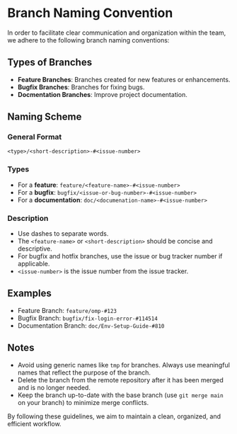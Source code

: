 # Branch Naming Convention

In order to facilitate clear communication and organization within the team, we adhere to the following branch naming conventions:

## Types of Branches

- **Feature Branches**: Branches created for new features or enhancements.
- **Bugfix Branches**: Branches for fixing bugs.
- **Docmentation Branches**: Improve project documentation.

## Naming Scheme

### General Format

`<type>/<short-description>-#<issue-number>`

### Types

- For a **feature**: `feature/<feature-name>-#<issue-number>`
- For a **bugfix**: `bugfix/<issue-or-bug-number>-#<issue-number>`
- For a **documentation**: `doc/<documenation-name>-#<issue-number>`

### Description

- Use dashes to separate words.
- The `<feature-name>` or `<short-description>` should be concise and descriptive.
- For bugfix and hotfix branches, use the issue or bug tracker number if applicable.
- `<issue-number>` is the issue number from the issue tracker.

## Examples

- Feature Branch: `feature/omp-#123`
- Bugfix Branch: `bugfix/fix-login-error-#114514`
- Documentation Branch: `doc/Env-Setup-Guide-#810`

## Notes

- Avoid using generic names like `tmp` for branches. Always use meaningful names that reflect the purpose of the branch.
- Delete the branch from the remote repository after it has been merged and is no longer needed.
- Keep the branch up-to-date with the base branch (use `git merge main` on your branch) to minimize merge conflicts.

By following these guidelines, we aim to maintain a clean, organized, and efficient workflow.
